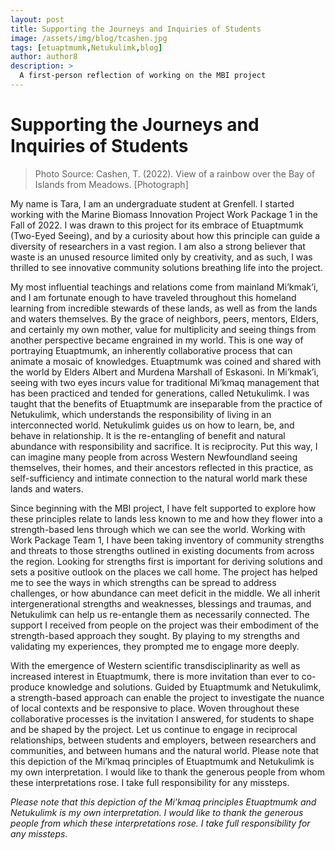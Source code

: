 ```yaml
---
layout: post
title: Supporting the Journeys and Inquiries of Students
image: /assets/img/blog/tcashen.jpg
tags: [etuaptmumk,Netukulimk,blog]
author: author8
description: >
  A first-person reflection of working on the MBI project
---
```

# Supporting the Journeys and Inquiries of Students

> Photo Source: Cashen, T. (2022). View of a rainbow over the Bay of Islands from Meadows. [Photograph]

My name is Tara, I am an undergraduate student at Grenfell. I started working with the Marine Biomass Innovation Project Work Package 1 in the Fall of 2022. I was drawn to this project for its embrace of Etuaptmumk (Two-Eyed Seeing), and by a curiosity about how this principle can guide a diversity of researchers in a vast region. I am also a strong believer that waste is an unused resource limited only by creativity, and as such, I was thrilled to see innovative community solutions breathing life into the project.

My most influential teachings and relations come from mainland Mi’kmak’i, and I am fortunate enough to have traveled throughout this homeland learning from incredible stewards of these lands, as well as from the lands and waters themselves. By the grace of neighbors, peers, mentors, Elders, and certainly my own mother, value for multiplicity and seeing things from another perspective became engrained in my world. This is one way of portraying Etuaptmumk, an inherently collaborative process that can animate a mosaic of knowledges. Etuaptmumk was coined and shared with the world by Elders Albert and Murdena Marshall of Eskasoni. In Mi’kmak’i, seeing with two eyes incurs value for traditional Mi’kmaq management that has been practiced and tended for generations, called Netukulimk. I was taught that the benefits of Etuaptmumk are inseparable from the practice of Netukulimk, which understands the responsibility of living in an interconnected world. Netukulimk guides us on how to learn, be, and behave in relationship. It is the re-entangling of benefit and natural abundance with responsibility and sacrifice. It is reciprocity. Put this way, I can imagine many people from across Western Newfoundland seeing themselves, their homes, and their ancestors reflected in this practice, as self-sufficiency and intimate connection to the natural world mark these lands and waters. 

Since beginning with the MBI project, I have felt supported to explore how these principles relate to lands less known to me and how they flower into a strength-based lens through which we can see the world. Working with Work Package Team 1, I have been taking inventory of community strengths and threats to those strengths outlined in existing documents from across the region. Looking for strengths first is important for deriving solutions and sets a positive outlook on the places we call home. The project has helped me to see the ways in which strengths can be spread to address challenges, or how abundance can meet deficit in the middle. We all inherit intergenerational strengths and weaknesses, blessings and traumas, and Netukulimk can help us re-entangle them as necessarily connected. The support I received from people on the project was their embodiment of the strength-based approach they sought. By playing to my strengths and validating my experiences, they prompted me to engage more deeply.

With the emergence of Western scientific transdisciplinarity as well as increased interest in Etuaptmumk, there is more invitation than ever to co-produce knowledge and solutions. Guided by Etuaptmumk and Netukulimk, a strength-based approach can enable the project to investigate the nuance of local contexts and be responsive to place. Woven throughout these collaborative processes is the invitation I answered, for students to shape and be shaped by the project. Let us continue to engage in reciprocal relationships, between students and employers, between researchers and communities, and between humans and the natural world.
Please note that this depiction of the Mi’kmaq principles of Etuaptmumk and Netukulimk is my own interpretation. I would like to thank the generous people from whom these interpretations rose. I take full responsibility for any missteps.

*Please note that this depiction of the Mi’kmaq principles Etuaptmumk and Netukulimk is my own interpretation. I would like to thank the generous people from which these interpretations rose. I take full responsibility for any missteps.*


